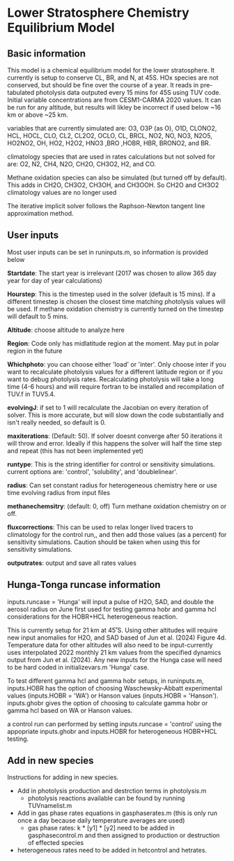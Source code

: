 # Lower Stratosphere Chemistry Equilibrium Model

## Basic information

This model is a chemical equilibrium model for the lower stratosphere. It currently is setup to conserve CL, BR, and N, at 45S. HOx species are not conserved, but should be fine over the course of a year. It reads in pre-tabulated photolysis data outputed every 15 mins for 45S using TUV code. Initial variable concentrations are from CESM1-CARMA 2020 values. It can be run for any altitude, but results will likley be incorrect if used below ~16 km or above ~25 km.

variables that are currently simulated are: O3, O3P (as O), O1D, CLONO2, HCL, HOCL, CLO, CL2, CL2O2, OCLO, CL, BRCL, NO2, NO, NO3, N2O5, HO2NO2, OH, HO2, H2O2, HNO3 ,BRO ,HOBR, HBR, BRONO2, and BR. 

climatology species that are used in rates calculations but not solved for are: O2, N2, CH4, N2O, CH2O, CH3O2, H2, and CO.

Methane oxidation species can also be simulated (but turned off by default). This adds in CH2O, CH3O2, CH3OH, and CH3OOH. So CH2O and CH3O2 climatology values are no longer used

The iterative implicit solver follows the Raphson-Newton tangent line approximation method.

## User inputs

Most user inputs can be set in runinputs.m, so information is provided below

**Startdate**: The start year is irrelevant (2017 was chosen to allow 365 day year for day of year calculations)

**Hourstep**: This is the timestep used in the solver (default is 15 mins). If a different timestep is chosen the closest time matching photolysis values will be used. If methane oxidation chemistry is currently turned on the timestep will default to 5 mins.

**Altitude**: choose altitude to analyze here

**Region**: Code only has midlatitude region at the moment. May put in polar region in the future

**Whichphoto**: you can choose either 'load' or 'inter'. Only choose inter if you want to recalculate photolysis values for a different latitude region or if you want to debug photolysis rates. Recalculating photolysis will take a long time (4-6 hours) and will require fortran to be installed and recompilation of TUV.f in TUV5.4.

**evolvingJ**: if set to 1 will recalculate the Jacobian on every iteration of solver. This is more accurate, but will slow down the code substantially and isn't really needed, so default is 0.

**maxiterations**: (Default: 50). If solver doesnt converge after 50 iterations it will throw and error. Ideally if this happens the solver will half the time step and repeat (this has not been implemented yet)

**runtype**: This is the string identifier for control or sensitivity simulations. current options are: 'control', 'solubility', and 'doublelinear'. 

**radius**: Can set constant radius for heterogeneous chemistry here or use time evolving radius from input files

**methanechemsitry**: (default: 0, off) Turn methane oxidation chemistry on or off. 

**fluxcorrections**: This can be used to relax longer lived tracers to climatology for the control run,, and then add those values (as a percent) for sensitivity simulations. Caution should be taken when using this for sensitivity simulations.

**outputrates**: output and save all rates values

## Hunga-Tonga runcase information
inputs.runcase = 'Hunga' will input a pulse of H2O, SAD, and double the aerosol radius on June first used for testing gamma hobr and gamma hcl considerations for the HOBR+HCL heterogeneous reaction.

This is currently setup for 21 km at 45˚S. Using other altitudes will require new input anomalies for H2O, and SAD based of Jun et al. (2024) Figure 4d. Temperature data for other altitudes will also need to be input-currently uses interpolated 2022 monthly 21 km values from the specified dynamics output from Jun et al. (2024). Any new inputs for the Hunga case will need to be hard coded in initializevars.m 'Hunga' case.

To test different gamma hcl and gamma hobr setups, in runinputs.m, inputs.HOBR has the option of choosing Waschewsky-Abbatt experimental values (inputs.HOBR = 'WA') or Hanson values (inputs.HOBR = 'Hanson'). inputs.ghobr gives the option of choosing to calculate gamma hobr or gamma hcl based on WA or Hanson values.

a control run can performed by setting inputs.runcase = 'control' using the appopriate inputs.ghobr and inputs.HOBR for heterogeneous HOBR+HCL testing.

## Add in new species

Instructions for adding in new species.

* Add in photolysis production and destrction terms in photolysis.m 
  * photolysis reactions available can be found by running TUVnamelist.m
* Add in gas phase rates equations in gasphaserates.m (this is only run once a day because daily temperature averages are used)
  * gas phase rates: k * [y1] * [y2] need to be added in gasphasecontrol.m and then assigned to production or destruction of effected species
* heterogeneous rates need to be added in hetcontrol and hetrates.

   

